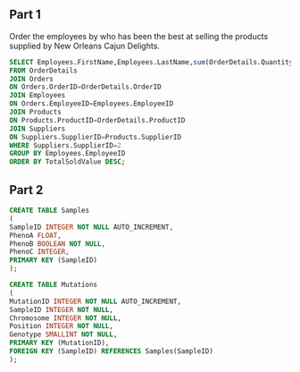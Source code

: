## Part 1

Order the employees by who has been the best at selling the products supplied by New Orleans Cajun Delights.

```sql
SELECT Employees.FirstName,Employees.LastName,sum(OrderDetails.Quantity*Products.Price) AS TotalSoldValue
FROM OrderDetails
JOIN Orders
ON Orders.OrderID=OrderDetails.OrderID
JOIN Employees
ON Orders.EmployeeID=Employees.EmployeeID
JOIN Products
ON Products.ProductID=OrderDetails.ProductID
JOIN Suppliers
ON Suppliers.SupplierID=Products.SupplierID
WHERE Suppliers.SupplierID=2
GROUP BY Employees.EmployeeID
ORDER BY TotalSoldValue DESC;
```

## Part 2

```sql
CREATE TABLE Samples
(
SampleID INTEGER NOT NULL AUTO_INCREMENT,
PhenoA FLOAT,
PhenoB BOOLEAN NOT NULL,
PhenoC INTEGER,
PRIMARY KEY (SampleID)
);

CREATE TABLE Mutations
(
MutationID INTEGER NOT NULL AUTO_INCREMENT,
SampleID INTEGER NOT NULL,
Chromosome INTEGER NOT NULL,
Position INTEGER NOT NULL,
Genotype SMALLINT NOT NULL,
PRIMARY KEY (MutationID),
FOREIGN KEY (SampleID) REFERENCES Samples(SampleID)
);
```
